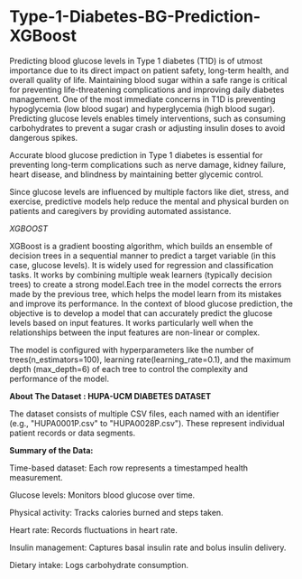 # Type-1-Diabetes-BG-Prediction-XGBoost

Predicting blood glucose levels in Type 1 diabetes (T1D) is of utmost importance due to its direct impact on patient safety, long-term health, and overall quality of life. Maintaining blood sugar within a safe range is critical for preventing life-threatening complications and improving daily diabetes management. One of the most immediate concerns in T1D is preventing hypoglycemia (low blood sugar) and hyperglycemia (high blood sugar). Predicting glucose levels enables timely interventions, such as consuming carbohydrates to prevent a sugar crash or adjusting insulin doses to avoid dangerous spikes.

Accurate blood glucose prediction in Type 1 diabetes is essential for preventing long-term complications such as nerve damage, kidney failure, heart disease, and blindness by maintaining better glycemic control.

Since glucose levels are influenced by multiple factors like diet, stress, and exercise, predictive models help reduce the mental and physical burden on patients and caregivers by providing automated assistance.

*XGBOOST*

XGBoost is a gradient boosting algorithm, which builds an ensemble of decision trees in a sequential manner to predict a target variable (in this case, glucose levels). It is widely used for regression and classification tasks. It works by combining multiple weak learners (typically decision trees) to create a strong model.Each tree in the model corrects the errors made by the previous tree, which helps the model learn from its mistakes and improve its performance. In the context of blood glucose prediction, the objective is to develop a model that can accurately predict the glucose levels based on input features. It works particularly well when the relationships between the input features are non-linear or complex.

The model is configured with hyperparameters like the number of trees(n_estimators=100), learning rate(learning_rate=0.1), and the maximum depth
(max_depth=6) of each tree to control the complexity and performance of the model.

**About The Dataset : HUPA-UCM DIABETES DATASET**

The dataset consists of multiple CSV files, each named with an identifier (e.g., "HUPA0001P.csv" to "HUPA0028P.csv"). These represent individual patient records or data segments.

**Summary of the Data:**

Time-based dataset: Each row represents a timestamped health measurement.

Glucose levels: Monitors blood glucose over time.

Physical activity: Tracks calories burned and steps taken.

Heart rate: Records fluctuations in heart rate.

Insulin management: Captures basal insulin rate and bolus insulin delivery.

Dietary intake: Logs carbohydrate consumption.

